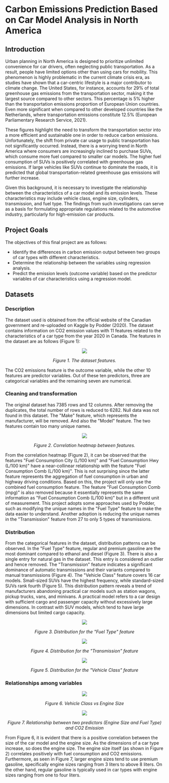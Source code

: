 # Carbon Emissions Prediction Based on Car Model Analysis in North America
## Introduction

Urban planning in North America is designed to prioritize unlimited convenience for car drivers, often neglecting public transportation. As a result, people have limited options other than using cars for mobility. This phenomenon is highly problematic in the current climate crisis era, as studies have shown that a car-centric lifestyle is a major contributor to climate change. The United States, for instance, accounts for 29% of total greenhouse gas emissions from the transportation sector, making it the largest source compared to other sectors. This percentage is 5% higher than the transportation emissions proportion of European Union countries. Even more significant when compared to other developed countries like the Netherlands, where transportation emissions constitute 12.5% (European Parliamentary Research Service, 2021).

These figures highlight the need to transform the transportation sector into a more efficient and sustainable one in order to reduce carbon emissions. Unfortunately, the shift from private car usage to public transportation has not significantly occurred. Instead, there is a worrying trend in North America where consumers are increasingly inclined to purchase SUVs, which consume more fuel compared to smaller car models. The higher fuel consumption of SUVs is positively correlated with greenhouse gas emissions. If large vehicles like SUVs continue to dominate the roads, it is predicted that global transportation-related greenhouse gas emissions will further increase.

Given this background, it is necessary to investigate the relationship between the characteristics of a car model and its emission levels. These characteristics may include vehicle class, engine size, cylinders, transmission, and fuel type. The findings from such investigations can serve as a basis for formulating appropriate regulations related to the automotive industry, particularly for high-emission car products.

## Project Goals
The objectives of this final project are as follows:

- Identify the differences in carbon emission output between two groups of car types with different characteristics.
- Determine the relationship between the variables using regression analysis.
- Predict the emission levels (outcome variable) based on the predictor variables of car characteristics using a regression model.

## Datasets

### Description

The dataset used is obtained from the official website of the Canadian government and re-uploaded on Kaggle by Podder (2020). The dataset contains information on CO2 emission values with 11 features related to the characteristics of a car type from the year 2020 in Canada. The features in the dataset are as follows (Figure 1):

<div align="center">
  <img src="https://github.com/elfarahma/car_model_carbon_emission/blob/main/figures/1.png" />
</div>

<p align="center"><em>Figure 1. The dataset features.</em></p>

The CO2 emissions feature is the outcome variable, while the other 10 features are predictor variables. Out of these ten predictors, three are categorical variables and the remaining seven are numerical.

### Cleaning and transformation

The original dataset has 7385 rows and 12 columns. After removing the duplicates, the total number of rows is reduced to 6282. Null data was not found in this dataset. The "Make" feature, which represents the manufacturer, will be removed. And also the "Model" feature. The two features contain too many unique names.

<div align="center">
  <img src="https://github.com/elfarahma/car_model_carbon_emission/blob/main/figures/2.png" />
</div>

<p align="center"><em>Figure 2. Correlation heatmap between features.</em></p>

From the correlation heatmap (Figure 2), it can be observed that the features "Fuel Consumption City (L/100 km)" and "Fuel Consumption Hwy (L/100 km)" have a near-collinear relationship with the feature "Fuel Consumption Comb (L/100 km)". This is not surprising since the latter feature represents the aggregation of fuel consumption in urban and highway driving conditions. Based on this, the project will only use the combined fuel consumption feature. The feature "Fuel Consumption Comb (mpg)" is also removed because it essentially represents the same information as "Fuel Consumption Comb (L/100 km)" but in a different unit of measurement.
This project adopts some approaches used by Podder, such as modifying the unique names in the "Fuel Type" feature to make the data easier to understand. Another adoption is reducing the unique names in the "Transmission" feature from 27 to only 5 types of transmissions.
### Distribution
From the categorical features in the dataset, distribution patterns can be observed. In the "Fuel Type" feature, regular and premium gasoline are the most dominant compared to ethanol and diesel (Figure 3). There is also a single entry for natural gas in the dataset. This entry is considered an outlier and hence removed. The "Transmission" feature indicates a significant dominance of automatic transmissions and their variants compared to manual transmissions (Figure 4). The "Vehicle Class" feature covers 16 car models. Small-sized SUVs have the highest frequency, while standard-sized SUVs rank fourth (Figure 5). This distribution pattern reveals a trend of manufacturers abandoning practical car models such as station wagons, pickup trucks, vans, and minivans. A practical model refers to a car design with sufficient cargo and passenger capacity without excessively large dimensions. In contrast with SUV models, which tend to have large dimensions but limited cargo capacity.

<div align="center">
  <img src="https://github.com/elfarahma/car_model_carbon_emission/blob/main/figures/3.png" />
</div>

<p align="center"><em>Figure 3. Distribution for the "Fuel Type" feature</em></p>

<div align="center">
  <img src="https://github.com/elfarahma/car_model_carbon_emission/blob/main/figures/4.png" />
</div>

<p align="center"><em>Figure 4. Distribution for the "Transmission" feature</em></p>

<div align="center">
  <img src="https://github.com/elfarahma/car_model_carbon_emission/blob/main/figures/5.png" />
</div>

<p align="center"><em>Figure 5. Distribution for the "Vehicle Class" feature</em></p>

### Relationships among variables

<div align="center">
  <img src="https://github.com/elfarahma/car_model_carbon_emission/blob/main/figures/6.png" />
</div>

<p align="center"><em>Figure 6. Vehicle Class vs Engine Size</em></p>

<div align="center">
  <img src="https://github.com/elfarahma/car_model_carbon_emission/blob/main/figures/7.png" />
</div>

<p align="center"><em>Figure 7. Relationship between two predictors (Engine Size and Fuel Type) and CO2 Emission</em></p>

From Figure 6, it is evident that there is a positive correlation between the size of the car model and the engine size. As the dimensions of a car type increase, so does the engine size. The engine size itself (as shown in Figure 2) correlates positively with fuel consumption and CO2 emissions. Furthermore, as seen in Figure 7, larger engine sizes tend to use premium gasoline, specifically engine sizes ranging from 3 liters to above 8 liters. On the other hand, regular gasoline is typically used in car types with engine sizes ranging from one to four liters.
